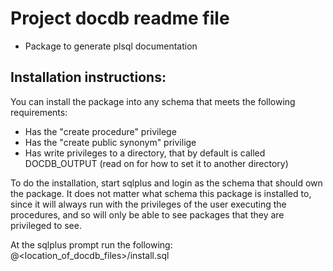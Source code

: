 Project docdb readme file
==================================

* Package to generate plsql documentation

Installation instructions:
----------------------

You can install the package into any schema that meets the following requirements:

* Has the "create procedure" privilege
* Has the "create public synonym" privilige
* Has write privileges to a directory, that by default is called DOCDB_OUTPUT (read on for how to set it to another directory)

To do the installation, start sqlplus and login as the schema that should own the package. It does not matter what schema this package is installed to, since it will always run with the privileges of the user executing the procedures, and so will only be able to see packages that they are privileged to see.

At the sqlplus prompt run the following:
@<location_of_docdb_files>/install.sql
